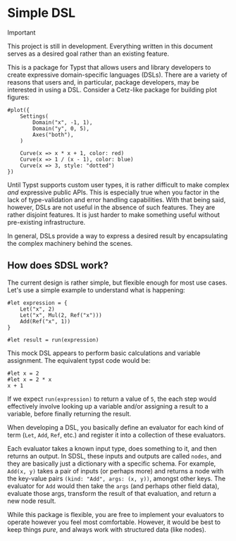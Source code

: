 # Simple DSL

> [!IMPORTANT]
> This project is still in development. Everything written in this document
> serves as a desired goal rather than an existing feature.

This is a package for Typst that allows users and library developers to create expressive
domain-specific languages (DSLs). There are a variety of reasons that users and, in 
particular, package developers, may be interested in using a DSL. Consider a Cetz-like 
package for building plot figures:
```typ
#plot({
    Settings(
        Domain("x", -1, 1),
        Domain("y", 0, 5),
        Axes("both"),
    )

    Curve(x => x * x + 1, color: red)
    Curve(x => 1 / (x - 1), color: blue)
    Curve(x => 3, style: "dotted")
})
```

Until Typst supports custom user types, it is rather difficult to make complex _and_ 
expressive public APIs. This is especially true when you factor in the lack of
type-validation and error handling capabilities. With that being said, however, DSLs are
not useful in the absence of such features. They are rather disjoint features. It is just
harder to make something useful without pre-existing infrastructure.

In general, DSLs provide a way to express a desired result by encapsulating the complex
machinery behind the scenes.

## How does SDSL work?

The current design is rather simple, but flexible enough for most use cases. Let's use a 
simple example to understand what is happening:
```typ
#let expression = {
    Let("x", 2)
    Let("x", Mul(2, Ref("x")))
    Add(Ref("x", 1))
}

#let result = run(expression)
```

This mock DSL appears to perform basic calculations and variable assignment. The
equivalent typst code would be:
```typ
#let x = 2
#let x = 2 * x
x + 1
```

If we expect `run(expression)` to return a value of `5`, the each step would effectively
involve looking up a variable and/or assigning a result to a variable, before finally
returning the result.

When developing a DSL, you basically define an evaluator for each kind of term (`Let`, 
`Add`, `Ref`, etc.) and register it into a collection of these evaluators.

Each evaluator takes a known input type, does something to it, and then returns an output.
In SDSL, these inputs and outputs are called `nodes`, and they are basically just a
dictionary with a specific schema. For example, `Add(x, y)` takes a pair of inputs (or
perhaps more) and returns a node with the key-value pairs `(kind: "Add", args: (x, y))`,
amongst other keys. The evaluator for `Add` would then take the `args` (and perhaps other
field data), evaluate those args, transform the result of that evaluation, and return a
new node result.

While this package is flexible, you are free to implement your evaluators to operate
however you feel most comfortable. However, it would be best to keep things _pure_, and
always work with structured data (like nodes).

